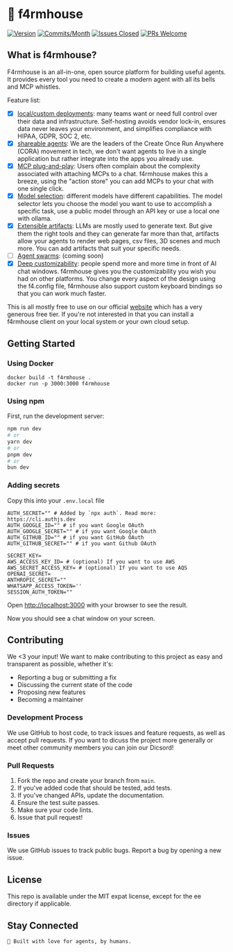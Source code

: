 # 🏡 f4rmhouse

[![Version](https://img.shields.io/badge/version-1.0.0-blue.svg)](https://github.com/f4rmhouse/f4rmhouse)
[![Commits/Month](https://img.shields.io/github/commit-activity/m/f4rmhouse/f4rmhouse)](https://github.com/f4rmhouse/f4rmhouse/commits/main)
[![Issues Closed](https://img.shields.io/github/issues-closed/f4rmhouse/f4rmhouse)](https://github.com/f4rmhouse/f4rmhouse/issues?q=is%3Aissue+is%3Aclosed)
[![PRs Welcome](https://img.shields.io/badge/PRs-welcome-brightgreen.svg)](https://github.com/f4rmhouse/f4rmhouse/pulls)
## What is f4rmhouse?

F4rmhouse is an all-in-one, open source platform for building useful agents. It provides every tool you need to create a modern agent with all its bells and MCP whistles. 

Feature list:
- [x] [local/custom deployments](https://f4rmhouse.com): many teams want or need full control over their data and infrastructure. Self-hosting avoids vendor lock-in, ensures data never leaves your environment, and simplifies compliance with HIPAA, GDPR, SOC 2, etc.
- [x] [shareable agents](https://f4rmhouse.com): We are the leaders of the Create Once Run Anywhere (CORA) movement in tech, we don't want agents to live in a single application but rather integrate into the apps you already use.
- [x] [MCP plug-and-play](https://f4rmhouse.com): Users often complain about the complexity associated with attaching MCPs to a chat. f4rmhouse makes this a breeze, using the "action store" you can add MCPs to your chat with one single click. 
- [x] [Model selection](https://f4rmhouse.com): different models have different capabilities. The model selector lets you choose the model you want to use to accomplish a specific task, use a public model through an API key or use a local one with ollama.
- [x] [Extensible artifacts](https://f4rmhouse.com): LLMs are mostly used to generate text. But give them the right tools and they can generate far more than that, artifacts allow your agents to render web pages, csv files, 3D scenes and much more. You can add artifacts that suit your specific needs.
- [ ] [Agent swarms](https://f4rmhouse.com): (coming soon)
- [x] [Deep customizability](https://f4rmhouse.com): people spend more and more time in front of AI chat windows. f4rmhouse gives you the customizability you wish you had on other platforms. You change every aspect of the design using the f4.config file, f4rmhouse also support custom keyboard bindings so that you can work much faster.

This is all mostly free to use on our official [website](https://f4rmhouse.com) which has a very generous free tier. If you're not interested in that you can install a f4rmhouse client on your local system or your own cloud setup. 

## Getting Started

### Using Docker

```
docker build -t f4rmhouse .
docker run -p 3000:3000 f4rmhouse
```

### Using npm

First, run the development server:

```bash
npm run dev
# or
yarn dev
# or
pnpm dev
# or
bun dev
```

### Adding secrets

Copy this into your `.env.local` file

```
AUTH_SECRET="" # Added by `npx auth`. Read more: https://cli.authjs.dev
AUTH_GOOGLE_ID="" # if you want Google OAuth
AUTH_GOOGLE_SECRET="" # if you want Google OAuth
AUTH_GITHUB_ID="" # if you want GitHub OAuth
AUTH_GITHUB_SECRET="" # if you want Github OAuth
  
SECRET_KEY= 
AWS_ACCESS_KEY_ID= # (optional) If you want to use AWS 
AWS_SECRET_ACCESS_KEY= # (optional) If you want to use AQS
OPENAI_SECRET= 
ANTHROPIC_SECRET=""
WHATSAPP_ACCESS_TOKEN=''
SESSION_AUTH_TOKEN=""
```

Open [http://localhost:3000](http://localhost:3000) with your browser to see the result.

Now you should see a chat window on your screen.

## Contributing

We <3 your input! We want to make contributing to this project as easy and transparent as possible, whether it's:

- Reporting a bug or submitting a fix
- Discussing the current state of the code
- Proposing new features
- Becoming a maintainer

### Development Process

We use GitHub to host code, to track issues and feature requests, as well as accept pull requests. If you want to dicuss the project more generally or meet other community members you can join our Dicsord! 

### Pull Requests

1. Fork the repo and create your branch from `main`.
2. If you've added code that should be tested, add tests.
3. If you've changed APIs, update the documentation.
4. Ensure the test suite passes.
5. Make sure your code lints.
6. Issue that pull request!

### Issues

We use GitHub issues to track public bugs. Report a bug by opening a new issue.

## License

This repo is available under the MIT expat license, except for the ee directory if applicable.

## Stay Connected

    🏡 Built with love for agents, by humans.
